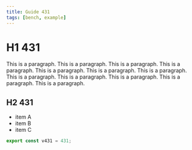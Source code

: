 ```yaml
---
title: Guide 431
tags: [bench, example]
---
```


# H1 431

This is a paragraph. This is a paragraph. This is a paragraph. This is a paragraph. This is a paragraph. This is a paragraph. This is a paragraph. This is a paragraph. This is a paragraph. This is a paragraph. This is a paragraph. This is a paragraph. 

## H2 431

- item A
- item B
- item C

```ts
export const v431 = 431;
```
